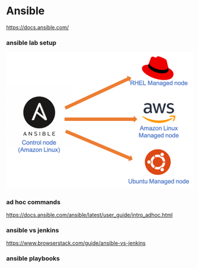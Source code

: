 # Ansible
https://docs.ansible.com/

### ansible lab setup
<img src="https://github.com/cly1213/Ansible/blob/main/ansible.png">

### ad hoc commands
https://docs.ansible.com/ansible/latest/user_guide/intro_adhoc.html

### ansible vs jenkins
https://www.browserstack.com/guide/ansible-vs-jenkins

### ansible playbooks

